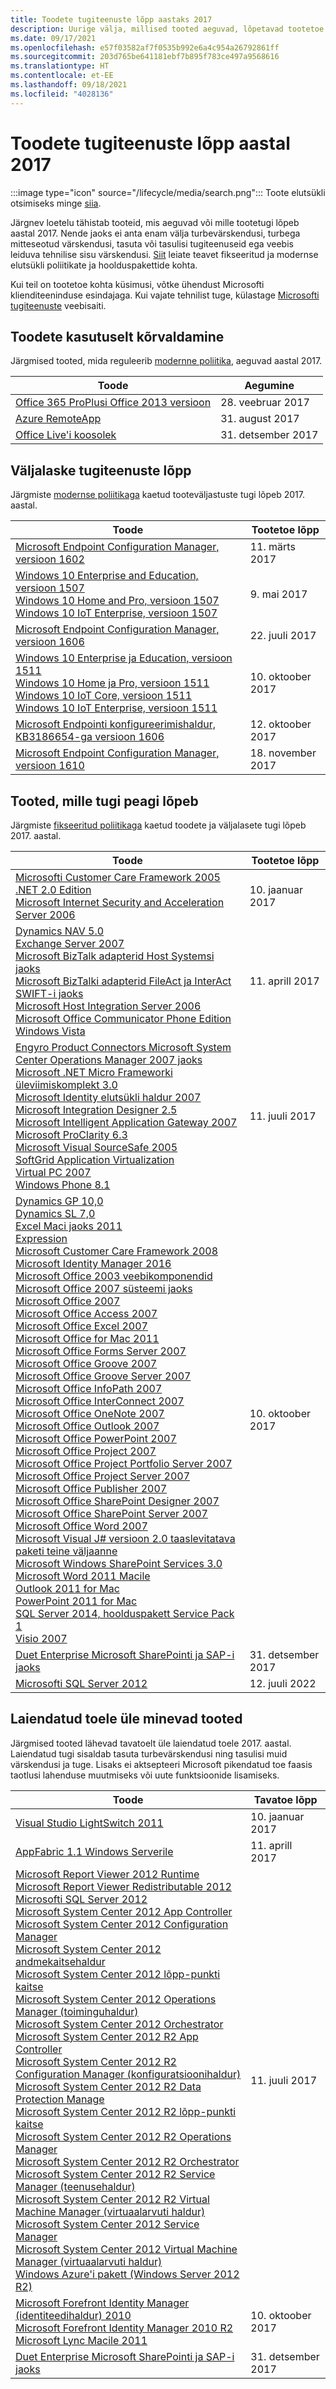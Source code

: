 ```yaml
---
title: Toodete tugiteenuste lõpp aastaks 2017
description: Uurige välja, millised tooted aeguvad, lõpetavad tootetoe või lähevad üle tavatoelt laiendatud toele aastal 2017.
ms.date: 09/17/2021
ms.openlocfilehash: e57f03582af7f0535b992e6a4c954a26792861ff
ms.sourcegitcommit: 203d765be641181ebf7b895f783ce497a9568616
ms.translationtype: HT
ms.contentlocale: et-EE
ms.lasthandoff: 09/18/2021
ms.locfileid: "4028136"
---
```

# <a name="products-ending-support-in-2017"></a>Toodete tugiteenuste lõpp aastal 2017

:::image type="icon" source="/lifecycle/media/search.png":::
Toote elutsükli otsimiseks minge [siia](/lifecycle/products/).

Järgnev loetelu tähistab tooteid, mis aeguvad või mille tootetugi lõpeb aastal 2017. Nende jaoks ei anta enam välja turbevärskendusi, turbega mitteseotud värskendusi, tasuta või tasulisi tugiteenuseid ega veebis leiduva tehnilise sisu värskendusi. [Siit](/lifecycle/overview/product-end-of-support-overview) leiate teavet fikseeritud ja modernse elutsükli poliitikate ja hoolduspakettide kohta.

Kui teil on tootetoe kohta küsimusi, võtke ühendust Microsofti klienditeeninduse esindajaga. Kui vajate tehnilist tuge, külastage [Microsofti tugiteenuste](https://support.microsoft.com/contactus/?ws=support) veebisaiti.

## <a name="product-retirements"></a>Toodete kasutuselt kõrvaldamine

Järgmised tooted, mida reguleerib [modernne poliitika](/lifecycle/policies/modern), aeguvad aastal 2017.

| Toode | Aegumine |
| --- | --- |
| [Office 365 ProPlusi Office 2013 versioon](/lifecycle/products/office-2013-version-of-office-365-proplus?branch=live)<br> | 28. veebruar 2017 |
| [Azure RemoteApp](/lifecycle/products/azure-remoteapp?branch=live)<br> | 31. august 2017 |
| [Office Live'i koosolek](/lifecycle/products/office-live-meeting?branch=live)<br> | 31. detsember 2017 |


## <a name="release-end-of-servicing"></a>Väljalaske tugiteenuste lõpp

Järgmiste [modernse poliitikaga](/lifecycle/policies/modern) kaetud tooteväljastuste tugi lõpeb 2017. aastal.

| Toode | Tootetoe lõpp |
| --- | --- |
| [Microsoft Endpoint Configuration Manager, versioon 1602](/lifecycle/products/microsoft-endpoint-configuration-manager?branch=live)<br> | 11. märts 2017 |
| [Windows 10 Enterprise and Education, versioon 1507](/lifecycle/products/windows-10-enterprise-and-education?branch=live)<br>[Windows 10 Home and Pro, versioon 1507](/lifecycle/products/windows-10-home-and-pro?branch=live)<br>[Windows 10 IoT Enterprise, versioon 1507](/lifecycle/products/windows-10-iot-enterprise?branch=live)<br> | 9. mai 2017 |
| [Microsoft Endpoint Configuration Manager, versioon 1606](/lifecycle/products/microsoft-endpoint-configuration-manager?branch=live)<br> | 22. juuli 2017 |
| [Windows 10 Enterprise ja Education, versioon 1511](/lifecycle/products/windows-10-enterprise-and-education?branch=live)<br>[Windows 10 Home ja Pro, versioon 1511](/lifecycle/products/windows-10-home-and-pro?branch=live)<br>[Windows 10 IoT Core, versioon 1511](/lifecycle/products/windows-10-iot-core?branch=live)<br>[Windows 10 IoT Enterprise, versioon 1511](/lifecycle/products/windows-10-iot-enterprise?branch=live)<br> | 10. oktoober 2017 |
| [Microsoft Endpointi konfigureerimishaldur, KB3186654-ga versioon 1606](/lifecycle/products/microsoft-endpoint-configuration-manager?branch=live)<br> | 12. oktoober 2017 |
| [Microsoft Endpoint Configuration Manager, versioon 1610](/lifecycle/products/microsoft-endpoint-configuration-manager?branch=live)<br> | 18. november 2017 |


## <a name="products-reaching-end-of-support"></a>Tooted, mille tugi peagi lõpeb

Järgmiste [fikseeritud poliitikaga](/lifecycle/policies/fixed) kaetud toodete ja väljalasete tugi lõpeb 2017. aastal.

| Toode | Tootetoe lõpp |
| --- | --- |
| [Microsofti Customer Care Framework 2005 .NET 2.0 Edition](/lifecycle/products/microsoft-customer-care-framework-2005-net-20-edition?branch=live)<br>[Microsoft Internet Security and Acceleration Server 2006](/lifecycle/products/microsoft-internet-security-and-acceleration-server-2006?branch=live)<br> | 10. jaanuar 2017 |
| [Dynamics NAV 5.0](/lifecycle/products/dynamics-nav-50?branch=live)<br>[Exchange Server 2007](/lifecycle/products/exchange-server-2007?branch=live)<br>[Microsoft BizTalk adapterid Host Systemsi jaoks](/lifecycle/products/microsoft-biztalk-adapters-for-host-systems?branch=live)<br>[Microsoft BizTalki adapterid FileAct ja InterAct SWIFT-i jaoks](/lifecycle/products/microsoft-biztalk-fileact-and-interact-adapters-for-swift?branch=live)<br>[Microsoft Host Integration Server 2006](/lifecycle/products/microsoft-host-integration-server-2006?branch=live)<br>[Microsoft Office Communicator Phone Edition](/lifecycle/products/microsoft-office-communicator-phone-edition?branch=live)<br>[Windows Vista](/lifecycle/products/windows-vista?branch=live)<br> | 11. aprill 2017 |
| [Engyro Product Connectors Microsoft System Center Operations Manager 2007 jaoks](/lifecycle/products/engyro-product-connectors-for-microsoft-system-center-operations-manager-2007?branch=live)<br>[Microsoft .NET Micro Frameworki üleviimiskomplekt 3.0](/lifecycle/products/microsoft-net-micro-framework-porting-kit-30?branch=live)<br>[Microsoft Identity elutsükli haldur 2007](/lifecycle/products/microsoft-identity-lifecycle-manager-2007?branch=live)<br>[Microsoft Integration Designer 2.5](/lifecycle/products/microsoft-integration-designer-25?branch=live)<br>[Microsoft Intelligent Application Gateway 2007](/lifecycle/products/intelligent-application-gateway-2007?branch=live)<br>[Microsoft ProClarity 6.3](/lifecycle/products/microsoft-proclarity-63?branch=live)<br>[Microsoft Visual SourceSafe 2005](/lifecycle/products/microsoft-visual-sourcesafe-2005?branch=live)<br>[SoftGrid Application Virtualization](/lifecycle/products/softgrid-application-virtualization?branch=live)<br>[Virtual PC 2007](/lifecycle/products/virtual-pc-2007?branch=live)<br>[Windows Phone 8.1](/lifecycle/products/windows-phone-81?branch=live)<br> | 11. juuli 2017 |
| [Dynamics GP 10,0](/lifecycle/products/dynamics-gp-100?branch=live)<br>[Dynamics SL 7,0](/lifecycle/products/dynamics-sl-70?branch=live)<br>[Excel Maci jaoks 2011](/lifecycle/products/excel-for-mac-2011?branch=live)<br>[Expression](/lifecycle/products/expression?branch=live)<br>[Microsoft Customer Care Framework 2008](/lifecycle/products/microsoft-customer-care-framework-2008?branch=live)<br>[Microsoft Identity Manager 2016](/lifecycle/products/microsoft-identity-manager-2016?branch=live)<br>[Microsoft Office 2003 veebikomponendid Microsoft Office 2007 süsteemi jaoks](/lifecycle/products/microsoft-office-2003-web-components-for-the-2007-microsoft-office-system?branch=live)<br>[Microsoft Office 2007](/lifecycle/products/microsoft-office-2007?branch=live)<br>[Microsoft Office Access 2007](/lifecycle/products/microsoft-office-access-2007?branch=live)<br>[Microsoft Office Excel 2007](/lifecycle/products/microsoft-office-excel-2007?branch=live)<br>[Microsoft Office for Mac 2011](/lifecycle/products/microsoft-office-for-mac-2011?branch=live)<br>[Microsoft Office Forms Server 2007](/lifecycle/products/microsoft-office-forms-server-2007?branch=live)<br>[Microsoft Office Groove 2007](/lifecycle/products/microsoft-office-groove-2007?branch=live)<br>[Microsoft Office Groove Server 2007](/lifecycle/products/microsoft-office-groove-server-2007?branch=live)<br>[Microsoft Office InfoPath 2007](/lifecycle/products/microsoft-office-infopath-2007?branch=live)<br>[Microsoft Office InterConnect 2007](/lifecycle/products/microsoft-office-interconnect-2007?branch=live)<br>[Microsoft Office OneNote 2007](/lifecycle/products/microsoft-office-onenote-2007?branch=live)<br>[Microsoft Office Outlook 2007](/lifecycle/products/microsoft-office-outlook-2007?branch=live)<br>[Microsoft Office PowerPoint 2007](/lifecycle/products/microsoft-office-powerpoint-2007?branch=live)<br>[Microsoft Office Project 2007](/lifecycle/products/microsoft-office-project-2007?branch=live)<br>[Microsoft Office Project Portfolio Server 2007](/lifecycle/products/microsoft-office-project-portfolio-server-2007?branch=live)<br>[Microsoft Office Project Server 2007](/lifecycle/products/microsoft-office-project-server-2007?branch=live)<br>[Microsoft Office Publisher 2007](/lifecycle/products/microsoft-office-publisher-2007?branch=live)<br>[Microsoft Office SharePoint Designer 2007](/lifecycle/products/microsoft-office-sharepoint-designer-2007?branch=live)<br>[Microsoft Office SharePoint Server 2007](/lifecycle/products/microsoft-office-sharepoint-server-2007?branch=live)<br>[Microsoft Office Word 2007](/lifecycle/products/microsoft-office-word-2007?branch=live)<br>[Microsoft Visual J# versioon 2.0 taaslevitatava paketi teine väljaanne](/lifecycle/products/microsoft-visual-j-version-20-redistributable-package-second-edition?branch=live)<br>[Microsoft Windows SharePoint Services 3.0](/lifecycle/products/microsoft-windows-sharepoint-services-30?branch=live)<br>[Microsoft Word 2011 Macile](/lifecycle/products/microsoft-word-for-mac-2011?branch=live)<br>[Outlook 2011 for Mac](/lifecycle/products/outlook-2011-for-mac?branch=live)<br>[PowerPoint 2011 for Mac](/lifecycle/products/powerpoint-2011-for-mac?branch=live)<br>[SQL Server 2014, hoolduspakett Service Pack 1](/lifecycle/products/sql-server-2014?branch=live)<br>[Visio 2007](/lifecycle/products/visio-2007?branch=live)<br> | 10. oktoober 2017 |
| [Duet Enterprise Microsoft SharePointi ja SAP-i jaoks](/lifecycle/products/duet-enterprise-for-microsoft-sharepoint-and-sap?branch=live)<br> | 31. detsember 2017 |
| [Microsofti SQL Server 2012](/lifecycle/products/microsoft-sql-server-2012?branch=live)<br> | 12. juuli 2022 |


## <a name="products-moving-to-extended-support"></a>Laiendatud toele üle minevad tooted

Järgmised tooted lähevad tavatoelt üle laiendatud toele 2017. aastal. Laiendatud tugi sisaldab tasuta turbevärskendusi ning tasulisi muid värskendusi ja tuge. Lisaks ei aktsepteeri Microsoft pikendatud toe faasis taotlusi lahenduse muutmiseks või uute funktsioonide lisamiseks.

| Toode | Tavatoe lõpp |
| --- | --- |
| [Visual Studio LightSwitch 2011](/lifecycle/products/visual-studio-lightswitch-2011?branch=live)<br> | 10. jaanuar 2017 |
| [AppFabric 1.1 Windows Serverile](/lifecycle/products/appfabric-11-for-windows-server?branch=live)<br> | 11. aprill 2017 |
| [Microsoft Report Viewer 2012 Runtime](/lifecycle/products/microsoft-report-viewer-2012-runtime?branch=live)<br>[Microsoft Report Viewer Redistributable 2012](/lifecycle/products/microsoft-report-viewer-redistributable-2012?branch=live)<br>[Microsofti SQL Server 2012](/lifecycle/products/microsoft-sql-server-2012?branch=live)<br>[Microsoft System Center 2012 App Controller](/lifecycle/products/microsoft-system-center-2012-app-controller?branch=live)<br>[Microsoft System Center 2012 Configuration Manager](/lifecycle/products/microsoft-system-center-2012-configuration-manager?branch=live)<br>[Microsoft System Center 2012 andmekaitsehaldur](/lifecycle/products/microsoft-system-center-2012-data-protection-manager?branch=live)<br>[Microsoft System Center 2012 lõpp-punkti kaitse](/lifecycle/products/microsoft-system-center-2012-endpoint-protection?branch=live)<br>[Microsoft System Center 2012 Operations Manager (toiminguhaldur)](/lifecycle/products/microsoft-system-center-2012-operations-manager?branch=live)<br>[Microsoft System Center 2012 Orchestrator](/lifecycle/products/microsoft-system-center-2012-orchestrator?branch=live)<br>[Microsoft System Center 2012 R2 App Controller](/lifecycle/products/microsoft-system-center-2012-r2-app-controller?branch=live)<br>[Microsoft System Center 2012 R2 Configuration Manager (konfiguratsioonihaldur)](/lifecycle/products/microsoft-system-center-2012-r2-configuration-manager?branch=live)<br>[Microsoft System Center 2012 R2 Data Protection Manage](/lifecycle/products/microsoft-system-center-2012-r2-data-protection-manager?branch=live)<br>[Microsoft System Center 2012 R2 lõpp-punkti kaitse](/lifecycle/products/microsoft-system-center-2012-r2-endpoint-protection?branch=live)<br>[Microsoft System Center 2012 R2 Operations Manager](/lifecycle/products/microsoft-system-center-2012-r2-operations-manager?branch=live)<br>[Microsoft System Center 2012 R2 Orchestrator](/lifecycle/products/microsoft-system-center-2012-r2-orchestrator?branch=live)<br>[Microsoft System Center 2012 R2 Service Manager (teenusehaldur)](/lifecycle/products/microsoft-system-center-2012-r2-service-manager?branch=live)<br>[Microsoft System Center 2012 R2 Virtual Machine Manager (virtuaalarvuti haldur)](/lifecycle/products/microsoft-system-center-2012-r2-virtual-machine-manager?branch=live)<br>[Microsoft System Center 2012 Service Manager](/lifecycle/products/microsoft-system-center-2012-service-manager?branch=live)<br>[Microsoft System Center 2012 Virtual Machine Manager (virtuaalarvuti haldur)](/lifecycle/products/microsoft-system-center-2012-virtual-machine-manager?branch=live)<br>[Windows Azure'i pakett (Windows Server 2012 R2)](/lifecycle/products/windows-azure-pack-on-windows-server-2012-r2?branch=live)<br> | 11. juuli 2017 |
| [Microsoft Forefront Identity Manager (identiteedihaldur) 2010](/lifecycle/products/microsoft-forefront-identity-manager-2010?branch=live)<br>[Microsoft Forefront Identity Manager 2010 R2](/lifecycle/products/microsoft-forefront-identity-manager-2010-r2?branch=live)<br>[Microsoft Lync Macile 2011](/lifecycle/products/microsoft-lync-for-mac-2011?branch=live)<br> | 10. oktoober 2017 |
| [Duet Enterprise Microsoft SharePointi ja SAP-i jaoks](/lifecycle/products/duet-enterprise-for-microsoft-sharepoint-and-sap?branch=live)<br> | 31. detsember 2017 |
